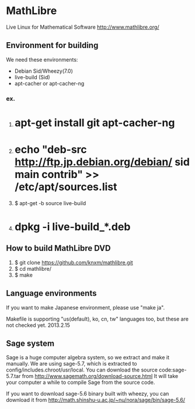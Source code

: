 # MathLibre

Live Linux for Mathematical Software
http://www.mathlibre.org/
 
## Environment for building
We need these environments:
* Debian Sid/Wheezy(7.0)
* live-build (Sid)
* apt-cacher or apt-cacher-ng

### ex.
1. # apt-get install git apt-cacher-ng
1. # echo "deb-src http://ftp.jp.debian.org/debian/ sid main contrib" >> /etc/apt/sources.list
1. $ apt-get -b source live-build
1. # dpkg -i live-build_*.deb 

## How to build MathLibre DVD

1. $ git clone https://github.com/knxm/mathlibre.git
1. $ cd mathlibre/
1. $ make

## Language environments
If you want to make Japanese environment,
please use "make ja".

Makefile is supporting "us(default), ko, cn, tw" languages too,
but these are not checked yet. 2013.2.15

## Sage system
Sage is a huge computer algebra system, so we extract and make it manually.
We are using sage-5.7, which is extracted to config/includes.chroot/usr/local.
You can download the source code:sage-5.7.tar from
http://www.sagemath.org/download-source.html
It will take your computer a while to compile Sage from the source code.

If you want to download sage-5.6 binary built with wheezy,
you can download it from
http://math.shinshu-u.ac.jp/~nu/nora/sage/bin/sage-5.6/
